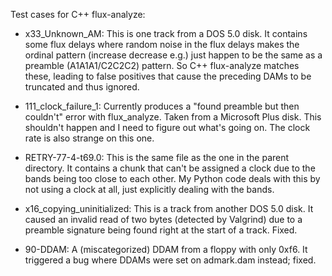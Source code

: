 Test cases for C++ flux-analyze:

- x33_Unknown_AM: This is one track from a DOS 5.0 disk. It contains some flux delays where random noise in the flux delays makes the ordinal pattern (increase decrease e.g.) just happen to be the same as a preamble (A1A1A1/C2C2C2) pattern. So C++ flux-analyze matches these, leading to false positives that cause the preceding DAMs to be truncated and thus ignored.

- 111_clock_failure_1: Currently produces a "found preamble but then couldn't" error with flux_analyze. Taken from a Microsoft Plus disk. This shouldn't happen and I need to figure out what's going on. The clock rate is also strange on this one.

- RETRY-77-4-t69.0: This is the same file as the one in the parent directory. It contains a chunk that can't be assigned a clock due to the bands being too close to each other. My Python code deals with this by not using a clock at all, just explicitly dealing with the bands.

- x16_copying_uninitialized: This is a track from another DOS 5.0 disk. It caused an invalid read of two bytes (detected by Valgrind) due to a preamble signature being found right at the start of a track. Fixed.

- 90-DDAM: A (miscategorized) DDAM from a floppy with only 0xf6. It triggered a bug where DDAMs were set on admark.dam instead; fixed.
